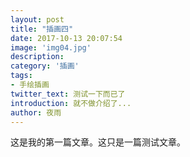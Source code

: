 ```yaml
---
layout: post
title: "插画四"
date: 2017-10-13 20:07:54
image: 'img04.jpg'
description:
category: '插画'
tags:
- 手绘插画
twitter_text: 测试一下而已了
introduction: 就不做介绍了...
author: 夜雨
---
```

这是我的第一篇文章。这只是一篇测试文章。

